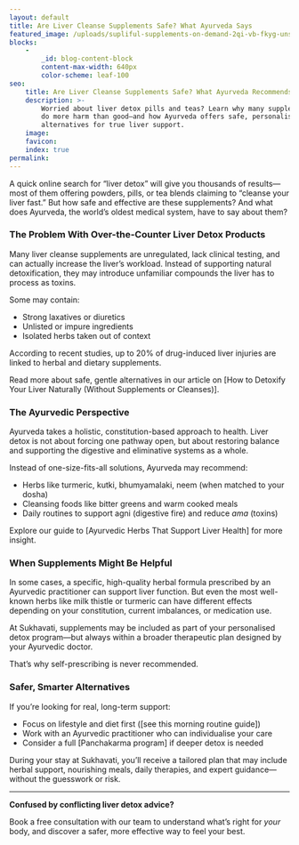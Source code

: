 ```yaml
---
layout: default
title: Are Liver Cleanse Supplements Safe? What Ayurveda Says
featured_image: /uploads/supliful-supplements-on-demand-2qi-vb-fkyg-unsplash-min.jpg
blocks:
    -
        _id: blog-content-block
        content-max-width: 640px
        color-scheme: leaf-100
seo:
    title: Are Liver Cleanse Supplements Safe? What Ayurveda Recommends Instead
    description: >-
        Worried about liver detox pills and teas? Learn why many supplements may
        do more harm than good—and how Ayurveda offers safe, personalised
        alternatives for true liver support.
    image:
    favicon:
    index: true
permalink:
---
```

A quick online search for “liver detox” will give you thousands of results—most of them offering powders, pills, or tea blends claiming to “cleanse your liver fast.” But how safe and effective are these supplements? And what does Ayurveda, the world’s oldest medical system, have to say about them?

### The Problem With Over-the-Counter Liver Detox Products

Many liver cleanse supplements are unregulated, lack clinical testing, and can actually increase the liver’s workload. Instead of supporting natural detoxification, they may introduce unfamiliar compounds the liver has to process as toxins.

Some may contain:

* Strong laxatives or diuretics
* Unlisted or impure ingredients
* Isolated herbs taken out of context

According to recent studies, up to 20% of drug-induced liver injuries are linked to herbal and dietary supplements.

Read more about safe, gentle alternatives in our article on \[How to Detoxify Your Liver Naturally (Without Supplements or Cleanses)\].

### The Ayurvedic Perspective

Ayurveda takes a holistic, constitution-based approach to health. Liver detox is not about forcing one pathway open, but about restoring balance and supporting the digestive and eliminative systems as a whole.

Instead of one-size-fits-all solutions, Ayurveda may recommend:

* Herbs like turmeric, kutki, bhumyamalaki, neem (when matched to your dosha)
* Cleansing foods like bitter greens and warm cooked meals
* Daily routines to support agni (digestive fire) and reduce *ama* (toxins)

Explore our guide to \[Ayurvedic Herbs That Support Liver Health\] for more insight.

### When Supplements Might Be Helpful

In some cases, a specific, high-quality herbal formula prescribed by an Ayurvedic practitioner can support liver function. But even the most well-known herbs like milk thistle or turmeric can have different effects depending on your constitution, current imbalances, or medication use.

At Sukhavati, supplements may be included as part of your personalised detox program—but always within a broader therapeutic plan designed by your Ayurvedic doctor.

That’s why self-prescribing is never recommended.

### Safer, Smarter Alternatives

If you’re looking for real, long-term support:

* Focus on lifestyle and diet first (\[see this morning routine guide\])
* Work with an Ayurvedic practitioner who can individualise your care
* Consider a full \[Panchakarma program\] if deeper detox is needed

During your stay at Sukhavati, you’ll receive a tailored plan that may include herbal support, nourishing meals, daily therapies, and expert guidance—without the guesswork or risk.

---

**Confused by conflicting liver detox advice?**

Book a free consultation with our team to understand what’s right for *your* body, and discover a safer, more effective way to feel your best.